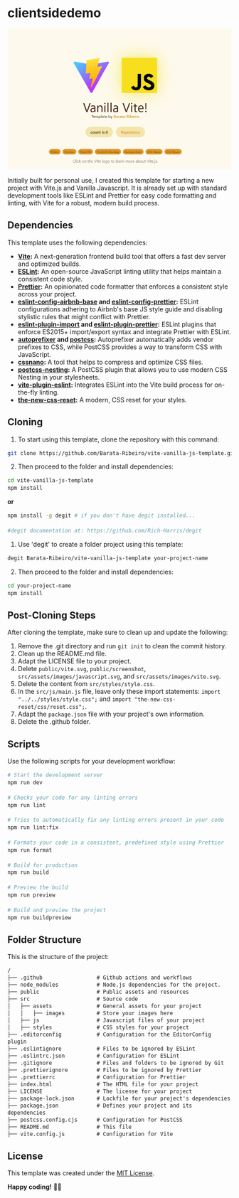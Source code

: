 # clientsidedemo

![screenshot](/public/screenshot.png)

Initially built for personal use, I created this template for starting a new project with Vite.js and Vanilla Javascript. It is already set up with standard development tools like ESLint and Prettier for easy code formatting and linting, with Vite for a robust, modern build process.

## Dependencies

This template uses the following dependencies:

- **[Vite](https://vitejs.dev/):** A next-generation frontend build tool that offers a fast dev server and optimized builds.
- **[ESLint](https://eslint.org/):** An open-source JavaScript linting utility that helps maintain a consistent code style.
- **[Prettier](https://prettier.io/):** An opinionated code formatter that enforces a consistent style across your project.
- **[eslint-config-airbnb-base](https://www.npmjs.com/package/eslint-config-airbnb-base) and [eslint-config-prettier](https://www.npmjs.com/package/eslint-config-prettier):** ESLint configurations adhering to Airbnb's base JS style guide and disabling stylistic rules that might conflict with Prettier.
- **[eslint-plugin-import](https://www.npmjs.com/package/eslint-plugin-import) and [eslint-plugin-prettier](https://www.npmjs.com/package/eslint-plugin-prettier):** ESLint plugins that enforce ES2015+ import/export syntax and integrate Prettier with ESLint.
- **[autoprefixer](https://www.npmjs.com/package/autoprefixer) and [postcss](https://postcss.org/):** Autoprefixer automatically adds vendor prefixes to CSS, while PostCSS provides a way to transform CSS with JavaScript.
- **[cssnano](https://cssnano.co/):** A tool that helps to compress and optimize CSS files.
- **[postcss-nesting](https://www.npmjs.com/package/postcss-nesting):** A PostCSS plugin that allows you to use modern CSS Nesting in your stylesheets.
- **[vite-plugin-eslint](https://www.npmjs.com/package/vite-plugin-eslint):** Integrates ESLint into the Vite build process for on-the-fly linting.
- **[the-new-css-reset](https://elad2412.github.io/the-new-css-reset/):** A modern, CSS reset for your styles.

## Cloning

1. To start using this template, clone the repository with this command:

```bash
git clone https://github.com/Barata-Ribeiro/vite-vanilla-js-template.git
```

2. Then proceed to the folder and install dependencies:

```bash
cd vite-vanilla-js-template
npm install
```

**or**

```bash
npm install -g degit # if you don't have degit installed...

#degit documentation at: https://github.com/Rich-Harris/degit
```

1. Use 'degit' to create a folder project using this template:

```bash
degit Barata-Ribeiro/vite-vanilla-js-template your-project-name
```

2. Then proceed to the folder and install dependencies:

```bash
cd your-project-name
npm install
```


## Post-Cloning Steps

After cloning the template, make sure to clean up and update the following:

1. Remove the .git directory and run `git init` to clean the commit history.
2. Clean up the README.md file.
3. Adapt the LICENSE file to your project.
4. Delete `public/vite.svg`, `public/screenshot`, `src/assets/images/javascript.svg`, and `src/assets/images/vite.svg`.
5. Delete the content from `src/styles/style.css`.
6. In the `src/js/main.js` file, leave only these import statements: `import "../../styles/style.css";` and `import "the-new-css-reset/css/reset.css";`.
7. Adapt the `package.json` file with your project's own information.
8. Delete the .github folder.

## Scripts

Use the following scripts for your development workflow:

```bash
# Start the development server
npm run dev

# Checks your code for any linting errors
npm run lint

# Tries to automatically fix any linting errors present in your code
npm run lint:fix

# Formats your code in a consistent, predefined style using Prettier
npm run format

# Build for production
npm run build

# Preview the build
npm run preview

# Build and preview the project
npm run buildpreview
```

## Folder Structure

This is the structure of the project:

```plaintext
/
├── .github                 # Github actions and workflows
├── node_modules            # Node.js dependencies for the project.
├── public                  # Public assets and resources
├── src                     # Source code
│   ├── assets              # General assets for your project
│   │   ├── images          # Store your images here
│   ├── js                  # Javascript files of your project
│   ├── styles              # CSS styles for your project
├── .editorconfig           # Configuration for the EditorConfig plugin
├── .eslintignore           # Files to be ignored by ESLint
├── .eslintrc.json          # Configuration for ESLint
├── .gitignore              # Files and folders to be ignored by Git
├── .prettierignore         # Files to be ignored by Prettier
├── .prettierrc             # Configuration for Prettier
├── index.html              # The HTML file for your project
├── LICENSE                 # The license for your project
├── package-lock.json       # Lockfile for your project's dependencies
├── package.json            # Defines your project and its dependencies
├── postcss.config.cjs      # Configuration for PostCSS
├── README.md               # This file
├── vite.config.js          # Configuration for Vite
```

## License

This template was created under the [MIT License](LICENSE.md).

**Happy coding!** 👨‍💻

